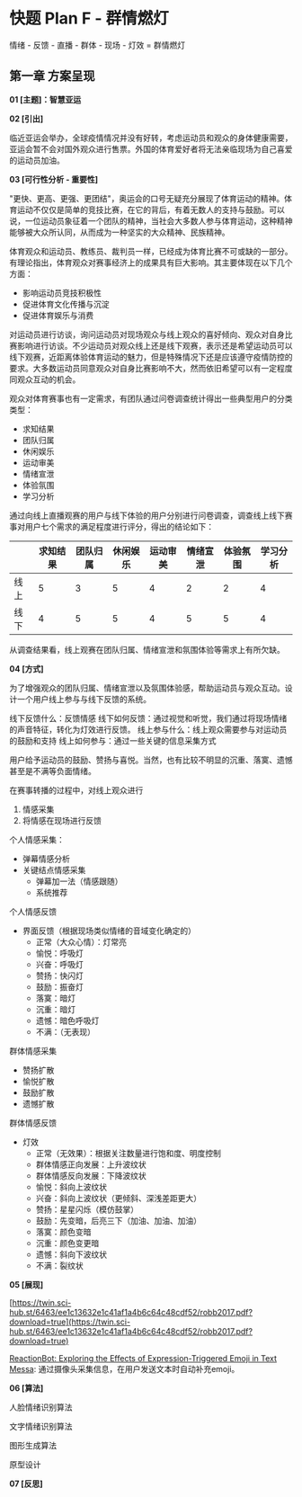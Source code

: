 # 快题 Plan F - 群情燃灯

情绪 - 反馈 - 直播 - 群体 - 现场 - 灯效 = 群情燃灯


## 第一章 方案呈现

**01 [主题]：智慧亚运**

**02 [引出]**

临近亚运会举办，全球疫情情况并没有好转，考虑运动员和观众的身体健康需要，亚运会暂不会对国外观众进行售票。外国的体育爱好者将无法亲临现场为自己喜爱的运动员加油。

**03 [可行性分析 - 重要性]**

"更快、更高、更强、更团结"，奥运会的口号无疑充分展现了体育运动的精神。体育运动不仅仅是简单的竞技比赛，在它的背后，有着无数人的支持与鼓励。可以说，一位运动员象征着一个团队的精神，当社会大多数人参与体育运动，这种精神能够被大众所认同，从而成为一种坚实的大众精神、民族精神。

体育观众和运动员、教练员、裁判员一样，已经成为体育比赛不可或缺的一部分。有理论指出，体育观众对赛事经济上的成果具有巨大影响。其主要体现在以下几个方面：

- 影响运动员竞技积极性
- 促进体育文化传播与沉淀
- 促进体育娱乐与消费

对运动员进行访谈，询问运动员对现场观众与线上观众的喜好倾向、观众对自身比赛影响进行访谈。不少运动员对观众线上还是线下观赛，表示还是希望运动员可以线下观赛，近距离体验体育运动的魅力，但是特殊情况下还是应该遵守疫情防控的要求。大多数运动员同意观众对自身比赛影响不大，然而依旧希望可以有一定程度同观众互动的机会。

观众对体育赛事也有一定需求，有团队通过问卷调查统计得出一些典型用户的分类类型：

- 求知结果
- 团队归属
- 休闲娱乐
- 运动审美
- 情绪宣泄
- 体验氛围
- 学习分析

通过向线上直播观赛的用户与线下体验的用户分别进行问卷调查，调查线上线下赛事对用户七个需求的满足程度进行评分，得出的结论如下：

| | 求知结果 | 团队归属 | 休闲娱乐 | 运动审美 | 情绪宣泄 | 体验氛围 | 学习分析 |
| -- | -- | -- | -- | -- | -- | -- | -- |
| 线上 | 5 | 3 | 5 | 4 | 2 | 2 | 4 |
| 线下 | 4 | 5 | 5 | 4 | 5 | 5 | 4 |

从调查结果看，线上观赛在团队归属、情绪宣泄和氛围体验等需求上有所欠缺。

**04 [方式]**

为了增强观众的团队归属、情绪宣泄以及氛围体验感，帮助运动员与观众互动。设计一个用户线上参与与线下反馈的系统。

线下反馈什么：反馈情感
线下如何反馈：通过视觉和听觉，我们通过将现场情绪的声音特征，转化为灯效进行反馈。
线上参与什么：线上观众需要参与对运动员的鼓励和支持
线上如何参与：通过一些关键的信息采集方式

用户给予运动员的鼓励、赞扬与喜悦。当然，也有比较不明显的沉重、落寞、遗憾甚至是不满等负面情绪。

在赛事转播的过程中，对线上观众进行

1. 情感采集
2. 将情感在现场进行反馈

个人情感采集：

- 弹幕情感分析
- 关键结点情感采集
    - 弹幕加一法（情感跟随）
    - 系统推荐

个人情感反馈
- 界面反馈（根据现场类似情绪的音域变化确定的）
    - 正常（大众心情）：灯常亮
    - 愉悦：呼吸灯
    - 兴奋：呼吸灯
    - 赞扬：快闪灯
    - 鼓励：振奋灯
    - 落寞：暗灯
    - 沉重：暗灯
    - 遗憾：暗色呼吸灯
    - 不满：（无表现）

群体情感采集
- 赞扬扩散
- 愉悦扩散
- 鼓励扩散
- 遗憾扩散

群体情感反馈
- 灯效
    - 正常（无效果）：根据关注数量进行饱和度、明度控制
    - 群体情感正向发展：上升波纹状
    - 群体情感反向发展：下降波纹状
    - 愉悦：斜向上波纹状
    - 兴奋：斜向上波纹状（更倾斜、深浅差距更大）
    - 赞扬：星星闪烁（模仿鼓掌）
    - 鼓励：先变暗，后亮三下（加油、加油、加油）
    - 落寞：颜色变暗
    - 沉重：颜色变更暗
    - 遗憾：斜向下波纹状
    - 不满：裂纹状

**05 [展现]**

[https://twin.sci-hub.st/6463/ee1c13632e1c41af1a4b6c64c48cdf52/robb2017.pdf?download=true](https://twin.sci-hub.st/6463/ee1c13632e1c41af1a4b6c64c48cdf52/robb2017.pdf?download=true)

[ReactionBot: Exploring the Effects of Expression-Triggered Emoji in Text Messa](https://sci-hub.st/downloads/2019-01-14//30/liu2018.pdf?download=true): 通过摄像头采集信息，在用户发送文本时自动补充emoji。

**06 [算法]**

人脸情绪识别算法

文字情绪识别算法

图形生成算法

原型设计

**07 [反思]**